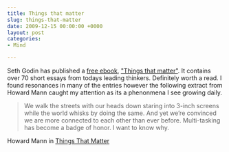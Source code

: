 ```yaml
---
title: Things that matter
slug: things-that-matter
date: 2009-12-15 00:00:00 +0000
layout: post
categories: 
- Mind

---
```

Seth Godin has published a [free ebook][typepad], ["Things that matter"][typepad]. It contains over 70 short essays from todays leading thinkers. Definitely worth a read. I found resonances in many of the entries however the following extract from Howard Mann caught my attention as its a phenonmena I see growing daily.  

> We walk the streets with our heads down staring into 3-inch screens while the world whisks by doing the same. And yet we&#x2019;re convinced we are more connected to each other than ever before. Multi-tasking has become a badge of honor. I want to know why.
 
Howard Mann in [Things That Matter][typepad]

[typepad]: http://sethgodin.typepad.com/files/what-matters-now-1.pdf

